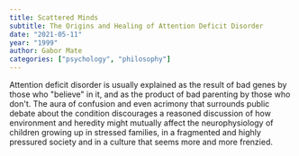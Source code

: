 ```yaml
---
title: Scattered Minds
subtitle: The Origins and Healing of Attention Deficit Disorder
date: "2021-05-11"
year: "1999"
author: Gabor Mate
categories: ["psychology", "philosophy"]
---
```


Attention deficit disorder is usually explained as the result of bad genes by those who "believe" in it, and as the product of bad parenting by those who don't. The aura of confusion and even acrimony that surrounds public debate about the condition discourages a reasoned discussion of how environment and heredity might mutually affect the neurophysiology of children growing up in stressed families, in a fragmented and highly pressured society and in a culture that seems more and more frenzied. 
